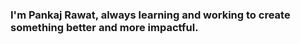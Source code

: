 ### I'm Pankaj Rawat, always learning and working to create something better and more impactful.







